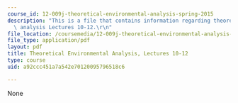 ```yaml
---
course_id: 12-009j-theoretical-environmental-analysis-spring-2015
description: "This is a file that contains information regarding theoretical environmental\
  \ analysis Lectures 10-12.\r\n"
file_location: /coursemedia/12-009j-theoretical-environmental-analysis-spring-2015/a92ccc451a7a542e70120095796518c6_MIT12_009JS15_10-12rivers.pdf
file_type: application/pdf
layout: pdf
title: Theoretical Environmental Analysis, Lectures 10-12
type: course
uid: a92ccc451a7a542e70120095796518c6

---
```

None